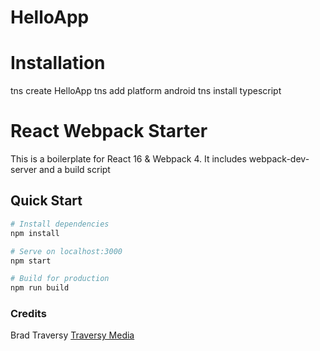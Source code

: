 # HelloApp

# Installation
tns create HelloApp
tns add platform android
tns install typescript

# React Webpack Starter
This is a boilerplate for React 16 & Webpack 4. It includes webpack-dev-server and a build script

## Quick Start

``` bash
# Install dependencies
npm install

# Serve on localhost:3000
npm start

# Build for production
npm run build
```


### Credits
Brad Traversy
[Traversy Media](http://www.traversymedia.com)
